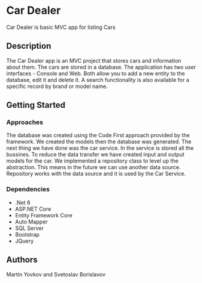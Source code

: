 # Car Dealer

Car Dealer is basic MVC app for listing Cars

## Description

The Car Dealer app is an MVC project that stores cars and information about them.
The cars are stored in a database. The application has two user interfaces - Console and Web. Both allow you to add a new entity to the database, edit it and delete it. A search functionality is also available for a specific record by brand or model name.

## Getting Started

### Approaches

The database was created using the Code First approach provided by the framework. We created the models then the database was generated.
The next thing we have done was the car service. In the service is stored all the bussines. To reduce the data transfer we have created input and output models for the car. We implemented a repository class to level up the abstraction. This means in the future we can use another data source. Repository works with the data source
and it is used by the Car Service. 

### Dependencies

- .Net 6
- ASP.NET Core
- Entity Framework Core
- Auto Mapper
- SQL Server
- Bootstrap
- JQuery

## Authors

Martin Yovkov and Svetoslav Borislavov

